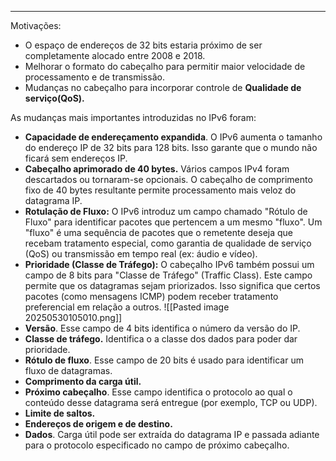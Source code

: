 
---

Motivações:
- O espaço de endereços de 32 bits estaria próximo de ser completamente alocado entre 2008 e 2018.
- Melhorar o formato do cabeçalho para permitir maior velocidade de processamento e de transmissão.
- Mudanças no cabeçalho para incorporar controle de **Qualidade de serviço(QoS).**

As mudanças mais importantes introduzidas no IPv6 foram: 
- **Capacidade de endereçamento expandida**. O IPv6 aumenta o tamanho do endereço IP de 32 bits para 128 bits. Isso garante que o mundo não ficará sem endereços IP.
- **Cabeçalho aprimorado de 40 bytes.** Vários campos IPv4 foram descartados ou tornaram-se opcionais. O cabeçalho de comprimento fixo de 40 bytes resultante permite processamento mais veloz do datagrama IP.
- **Rotulação de Fluxo:** O IPv6 introduz um campo chamado "Rótulo de Fluxo" para identificar pacotes que pertencem a um mesmo "fluxo". Um "fluxo" é uma sequência de pacotes que o remetente deseja que recebam tratamento especial, como garantia de qualidade de serviço (QoS) ou transmissão em tempo real (ex: áudio e vídeo).
- **Prioridade (Classe de Tráfego):** O cabeçalho IPv6 também possui um campo de 8 bits para "Classe de Tráfego" (Traffic Class). Este campo permite que os datagramas sejam priorizados. Isso significa que certos pacotes (como mensagens ICMP) podem receber tratamento preferencial em relação a outros.
![[Pasted image 20250530105010.png]]
- **Versão**. Esse campo de 4 bits identifica o número da versão do IP. 
- **Classe de tráfego.** Identifica o a classe dos dados para poder dar prioridade.
- **Rótulo de fluxo**. Esse campo de 20 bits é usado para identificar um fluxo de datagramas. 
- **Comprimento da carga útil.** 
- **Próximo cabeçalho**. Esse campo identifica o protocolo ao qual o conteúdo desse datagrama será entregue (por exemplo, TCP ou UDP). 
- **Limite de saltos.** 
- **Endereços de origem e de destino.** 
- **Dados**. Carga útil pode ser extraída do datagrama IP e passada adiante para o protocolo especificado no campo de próximo cabeçalho.
